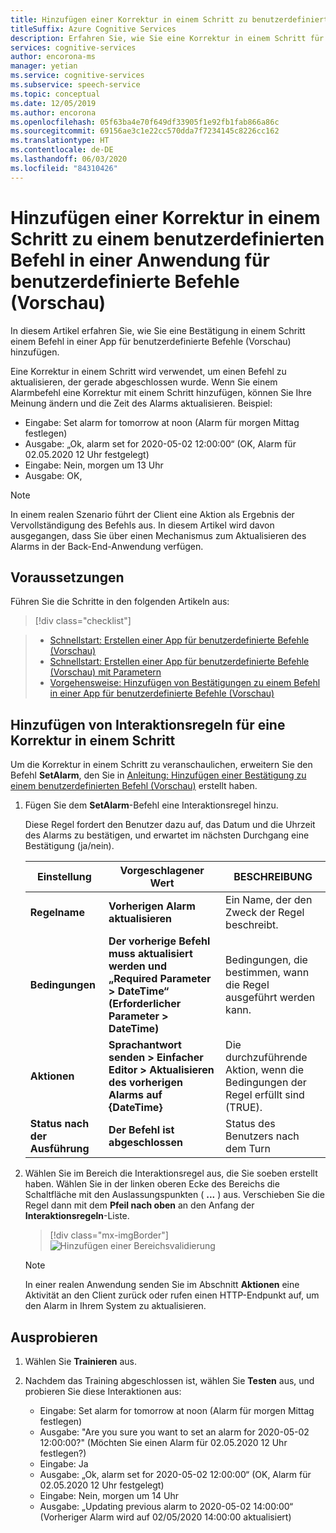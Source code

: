 ```yaml
---
title: Hinzufügen einer Korrektur in einem Schritt zu benutzerdefinierten Befehlen (Vorschau) – Speech-Dienst
titleSuffix: Azure Cognitive Services
description: Erfahren Sie, wie Sie eine Korrektur in einem Schritt für einen Befehl in einer App für benutzerdefinierte Befehle (Vorschau) hinzufügen.
services: cognitive-services
author: encorona-ms
manager: yetian
ms.service: cognitive-services
ms.subservice: speech-service
ms.topic: conceptual
ms.date: 12/05/2019
ms.author: encorona
ms.openlocfilehash: 05f63ba4e70f649df33905f1e92fb1fab866a86c
ms.sourcegitcommit: 69156ae3c1e22cc570dda7f7234145c8226cc162
ms.translationtype: HT
ms.contentlocale: de-DE
ms.lasthandoff: 06/03/2020
ms.locfileid: "84310426"
---
```

# <a name="add-a-one-step-correction-to-a-custom-command-in-a-custom-commands-preview-application"></a>Hinzufügen einer Korrektur in einem Schritt zu einem benutzerdefinierten Befehl in einer Anwendung für benutzerdefinierte Befehle (Vorschau)

In diesem Artikel erfahren Sie, wie Sie eine Bestätigung in einem Schritt einem Befehl in einer App für benutzerdefinierte Befehle (Vorschau) hinzufügen.

Eine Korrektur in einem Schritt wird verwendet, um einen Befehl zu aktualisieren, der gerade abgeschlossen wurde. Wenn Sie einem Alarmbefehl eine Korrektur mit einem Schritt hinzufügen, können Sie Ihre Meinung ändern und die Zeit des Alarms aktualisieren. Beispiel:

- Eingabe: Set alarm for tomorrow at noon (Alarm für morgen Mittag festlegen)
- Ausgabe: „Ok, alarm set for 2020-05-02 12:00:00“ (OK, Alarm für 02.05.2020 12 Uhr festgelegt)
- Eingabe: Nein, morgen um 13 Uhr
- Ausgabe: OK,

> [!NOTE]
> In einem realen Szenario führt der Client eine Aktion als Ergebnis der Vervollständigung des Befehls aus. In diesem Artikel wird davon ausgegangen, dass Sie über einen Mechanismus zum Aktualisieren des Alarms in der Back-End-Anwendung verfügen.

## <a name="prerequisites"></a>Voraussetzungen

Führen Sie die Schritte in den folgenden Artikeln aus:
> [!div class="checklist"]

> * [Schnellstart: Erstellen einer App für benutzerdefinierte Befehle (Vorschau)](./quickstart-custom-speech-commands-create-new.md)
> * [Schnellstart: Erstellen einer App für benutzerdefinierte Befehle (Vorschau) mit Parametern](./quickstart-custom-speech-commands-create-parameters.md)
> * [Vorgehensweise: Hinzufügen von Bestätigungen zu einem Befehl in einer App für benutzerdefinierte Befehle (Vorschau)](./how-to-custom-speech-commands-confirmations.md)

## <a name="add-interaction-rules-for-one-step-correction"></a>Hinzufügen von Interaktionsregeln für eine Korrektur in einem Schritt

Um die Korrektur in einem Schritt zu veranschaulichen, erweitern Sie den Befehl **SetAlarm**, den Sie in [Anleitung: Hinzufügen einer Bestätigung zu einem benutzerdefinierten Befehl (Vorschau)](./how-to-custom-speech-commands-confirmations.md) erstellt haben.

1. Fügen Sie dem **SetAlarm**-Befehl eine Interaktionsregel hinzu.

    Diese Regel fordert den Benutzer dazu auf, das Datum und die Uhrzeit des Alarms zu bestätigen, und erwartet im nächsten Durchgang eine Bestätigung (ja/nein).

   | Einstellung               | Vorgeschlagener Wert                                                  | BESCHREIBUNG                                        |
   | --------------------- | ---------------------------------------------------------------- | -------------------------------------------------- |
   | **Regelname**             | **Vorherigen Alarm aktualisieren**                                            | Ein Name, der den Zweck der Regel beschreibt.          |
   | **Bedingungen**            | **Der vorherige Befehl muss aktualisiert werden und „Required Parameter > DateTime“ (Erforderlicher Parameter > DateTime)**                | Bedingungen, die bestimmen, wann die Regel ausgeführt werden kann.    |   
   | **Aktionen**               | **Sprachantwort senden > Einfacher Editor > Aktualisieren des vorherigen Alarms auf {DateTime}**      | Die durchzuführende Aktion, wenn die Bedingungen der Regel erfüllt sind (TRUE). |
   | **Status nach der Ausführung** | **Der Befehl ist abgeschlossen**        | Status des Benutzers nach dem Turn                   |

1. Wählen Sie im Bereich die Interaktionsregel aus, die Sie soeben erstellt haben. Wählen Sie in der linken oberen Ecke des Bereichs die Schaltfläche mit den Auslassungspunkten ( **...** ) aus. Verschieben Sie die Regel dann mit dem **Pfeil nach oben** an den Anfang der **Interaktionsregeln**-Liste.
   > [!div class="mx-imgBorder"]
   > ![Hinzufügen einer Bereichsvalidierung](media/custom-speech-commands/one-step-correction-rules.png)

    > [!NOTE]
    > In einer realen Anwendung senden Sie im Abschnitt **Aktionen** eine Aktivität an den Client zurück oder rufen einen HTTP-Endpunkt auf, um den Alarm in Ihrem System zu aktualisieren.

## <a name="try-it-out"></a>Ausprobieren

1. Wählen Sie **Trainieren** aus.

1. Nachdem das Training abgeschlossen ist, wählen Sie **Testen** aus, und probieren Sie diese Interaktionen aus:

   - Eingabe: Set alarm for tomorrow at noon (Alarm für morgen Mittag festlegen)
   - Ausgabe: "Are you sure you want to set an alarm for 2020-05-02 12:00:00?" (Möchten Sie einen Alarm für 02.05.2020 12 Uhr festlegen?)
   - Eingabe: Ja
   - Ausgabe: „Ok, alarm set for 2020-05-02 12:00:00“ (OK, Alarm für 02.05.2020 12 Uhr festgelegt)
   - Eingabe: Nein, morgen um 14 Uhr
   - Ausgabe: „Updating previous alarm to 2020-05-02 14:00:00“ (Vorheriger Alarm wird auf 02/05/2020 14:00:00 aktualisiert)
